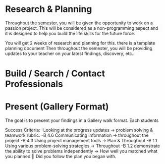 # Research & Planning
Throughout the semester, you will be given the opportunity to work on a passion project. This will be considered as a non-programming aspect and it is designed to help you build the life skills for the future force. 


You will get 2 weeks of research and planning for this. there is a template planning document 
Then throughout the semester, you will be providing updates to your teacher on your latest findings, discovery, etc.. 

# Build / Search / Contact Professionals
 


# Present (Gallery Format)
The goal is to present your findings in a Gallery walk format. Each students 

Success Criteria:
-Looking at the progress updates -> problem solving & teamwork rubric.
-B 4.6 Communicating information  -> throughout the project
-B 4.3 Using project management tools -> Plan & Throughout
-B 1.1 Using various problem-solving strategies -> Throughout
-B 1.2 demonstrate the ability to solve problems independently -> How well you matched what you planned || Did you follow the plan you began with. 

